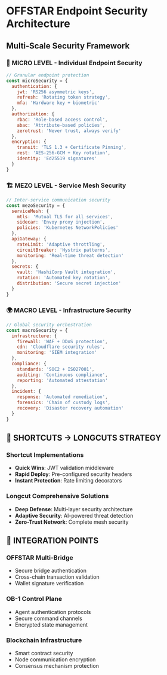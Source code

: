 # OFFSTAR Endpoint Security Architecture
## Multi-Scale Security Framework

### 🔬 **MICRO LEVEL** - Individual Endpoint Security
```javascript
// Granular endpoint protection
const microSecurity = {
  authentication: {
    jwt: 'RS256 asymmetric keys',
    refresh: 'Rotating token strategy',
    mfa: 'Hardware key + biometric'
  },
  authorization: {
    rbac: 'Role-based access control',
    abac: 'Attribute-based policies',
    zerotrust: 'Never trust, always verify'
  },
  encryption: {
    transit: 'TLS 1.3 + Certificate Pinning',
    rest: 'AES-256-GCM + Key rotation',
    identity: 'Ed25519 signatures'
  }
}
```

### 🏗️ **MEZO LEVEL** - Service Mesh Security
```javascript
// Inter-service communication security
const mezoSecurity = {
  serviceMesh: {
    mtls: 'Mutual TLS for all services',
    sidecar: 'Envoy proxy injection',
    policies: 'Kubernetes NetworkPolicies'
  },
  apiGateway: {
    rateLimit: 'Adaptive throttling',
    circuitBreaker: 'Hystrix patterns',
    monitoring: 'Real-time threat detection'
  },
  secrets: {
    vault: 'HashiCorp Vault integration',
    rotation: 'Automated key rotation',
    distribution: 'Secure secret injection'
  }
}
```

### 🌍 **MACRO LEVEL** - Infrastructure Security
```javascript
// Global security orchestration
const macroSecurity = {
  infrastructure: {
    firewall: 'WAF + DDoS protection',
    cdn: 'Cloudflare security rules',
    monitoring: 'SIEM integration'
  },
  compliance: {
    standards: 'SOC2 + ISO27001',
    auditing: 'Continuous compliance',
    reporting: 'Automated attestation'
  },
  incident: {
    response: 'Automated remediation',
    forensics: 'Chain of custody logs',
    recovery: 'Disaster recovery automation'
  }
}
```

## 🔄 **SHORTCUTS → LONGCUTS STRATEGY**

### Shortcut Implementations
- **Quick Wins**: JWT validation middleware
- **Rapid Deploy**: Pre-configured security headers
- **Instant Protection**: Rate limiting decorators

### Longcut Comprehensive Solutions
- **Deep Defense**: Multi-layer security architecture
- **Adaptive Security**: AI-powered threat detection
- **Zero-Trust Network**: Complete mesh security

## 🎯 **INTEGRATION POINTS**

### OFFSTAR Multi-Bridge
- Secure bridge authentication
- Cross-chain transaction validation
- Wallet signature verification

### OB-1 Control Plane  
- Agent authentication protocols
- Secure command channels
- Encrypted state management

### Blockchain Infrastructure
- Smart contract security
- Node communication encryption
- Consensus mechanism protection